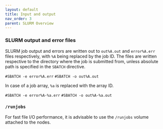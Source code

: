```yaml
---
layout: default
title: Input and output
nav_order: 3
parent: SLURM Overview
---
```

### SLURM output and error files

SLURM job output and errors are written out to `out%A.out` and
`error%A.err` files respectively, with `%A` being replaced by the job
ID. The files are written respective to the directory where the job is
submitted from, unless absolute path is specified in the `SBATCH`
directive.

`#SBATCH -e error%A.err`
`#SBATCH -o out%A.out`

In case of a job array, `%a` is replaced with the array ID.

`#SBATCH -e error%A-%a.err`
`#SBATCH -o out%A-%a.out`

### `/runjobs`

For fast file I/O performance, it is advisable to use the `/runjobs`
volume attached to the nodes.